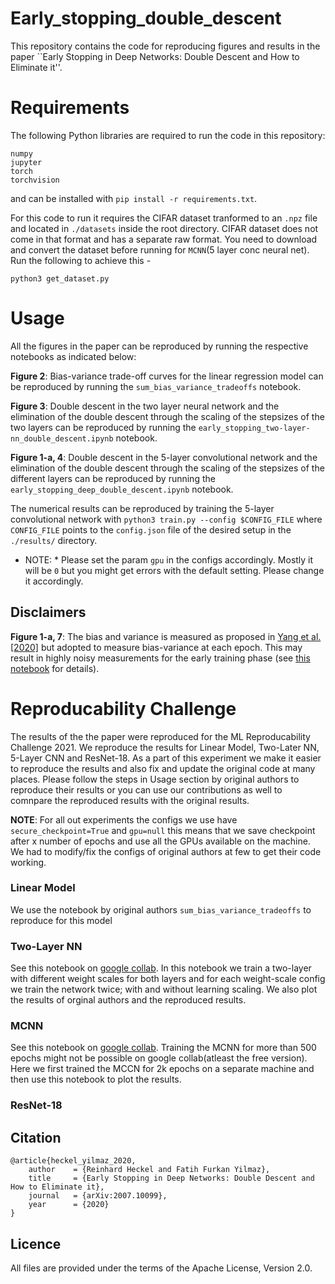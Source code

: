 # Early_stopping_double_descent
This repository contains the code for reproducing figures and results in the paper ``Early Stopping in Deep Networks: Double Descent and How to Eliminate it''.

# Requirements
The following Python libraries are required to run the code in this repository:

```
numpy
jupyter
torch
torchvision
```
and can be installed with `pip install -r requirements.txt`.

For this code to run it requires the CIFAR dataset tranformed to an `.npz` file and located in `./datasets` inside the root directory. CIFAR dataset does not come in that format and has a separate raw format. You need to download and convert the dataset before running for `MCNN`(5 layer conc neural net). Run the following to achieve this - 

`python3 get_dataset.py`

# Usage
All the figures in the paper can be reproduced by running the respective notebooks as indicated below:

**Figure 2**: Bias-variance trade-off curves for the linear regression model can be reproduced by running the `sum_bias_variance_tradeoffs` notebook.

**Figure 3**: Double descent in the two layer neural network and the elimination of the double descent through the scaling of the stepsizes of the two layers can be reproduced by running the `early_stopping_two-layer-nn_double_descent.ipynb` notebook.

**Figure 1-a, 4**: Double descent in the 5-layer convolutional network and the elimination of the double descent through the scaling of the stepsizes of the different layers can be reproduced by running the `early_stopping_deep_double_descent.ipynb` notebook. 

The numerical results can be reproduced by training the 5-layer convolutional network with `python3 train.py --config $CONFIG_FILE` where `CONFIG_FILE` points to the `config.json` file of the desired setup in the `./results/` directory.

* NOTE: * Please set the param `gpu` in the configs accordingly. Mostly it will be `0` but you might get errors with the default setting. Please change it accordingly.

## Disclaimers
**Figure 1-a, 7**: The bias and variance is measured as proposed in [Yang et al. \[2020\]](https://github.com/yaodongyu/Rethink-BiasVariance-Tradeoff) but adopted to measure bias-variance at each epoch. This may result in highly noisy measurements for the early training phase (see [this notebook](notebooks/early_stopping_deep_double_descent.ipynb) for details).

# Reproducability Challenge

The results of the the paper were reproduced for the ML Reproducability Challenge 2021. We reproduce the results for Linear Model, Two-Later NN, 5-Layer CNN and ResNet-18.
As a part of this experiment we make it easier to reproduce the results and also fix and update the original code at many places. Please follow the steps in Usage section by original authors to reproduce their results or you can use our contributions as well to comnpare the reproduced results with the original results.

**NOTE**: For all out experiments the configs we use have `secure_checkpoint=True` and `gpu=null` this means that we save checkpoint after x number of epochs and use all the GPUs available on the machine.
We had to modify/fix the configs of original authors at few to get their code working.

### Linear Model
We use the notebook by original authors `sum_bias_variance_tradeoffs` to reproduce for this model

### Two-Layer NN
See this notebook on [google collab](https://colab.research.google.com/drive/1hfB_j5WygqFeSwb_DygXsd-ddohUAAMu?usp=sharing). In this notebook we train a two-layer with different weight scales for both layers and for each weight-scale config we train the network twice; with and without learning scaling. We also plot the results of orginal authors and the reproduced results.

### MCNN
See this notebook on [google collab](https://colab.research.google.com/drive/13JDAAPpuScKt-_37A0PNob8llDr0AenW?usp=sharing).
Training the MCNN for more than 500 epochs might not be possible on google collab(atleast the free version). Here we first trained the MCCN for 2k epochs on a separate machine and then use this notebook to plot the results.

### ResNet-18


## Citation
```
@article{heckel_yilmaz_2020,
    author    = {Reinhard Heckel and Fatih Furkan Yilmaz},
    title     = {Early Stopping in Deep Networks: Double Descent and How to Eliminate it},
    journal   = {arXiv:2007.10099},
    year      = {2020}
}
```

## Licence

All files are provided under the terms of the Apache License, Version 2.0.